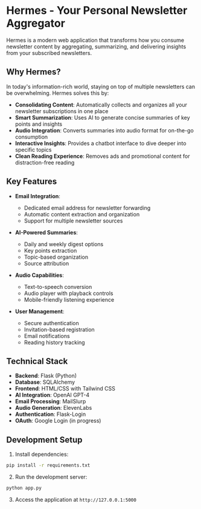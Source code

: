 # Hermes - Your Personal Newsletter Aggregator

Hermes is a modern web application that transforms how you consume newsletter content by aggregating, summarizing, and delivering insights from your subscribed newsletters.

## Why Hermes?

In today's information-rich world, staying on top of multiple newsletters can be overwhelming. Hermes solves this by:

- **Consolidating Content**: Automatically collects and organizes all your newsletter subscriptions in one place
- **Smart Summarization**: Uses AI to generate concise summaries of key points and insights
- **Audio Integration**: Converts summaries into audio format for on-the-go consumption
- **Interactive Insights**: Provides a chatbot interface to dive deeper into specific topics
- **Clean Reading Experience**: Removes ads and promotional content for distraction-free reading

## Key Features

- **Email Integration**: 
  - Dedicated email address for newsletter forwarding
  - Automatic content extraction and organization
  - Support for multiple newsletter sources

- **AI-Powered Summaries**:
  - Daily and weekly digest options
  - Key points extraction
  - Topic-based organization
  - Source attribution

- **Audio Capabilities**:
  - Text-to-speech conversion
  - Audio player with playback controls
  - Mobile-friendly listening experience

- **User Management**:
  - Secure authentication
  - Invitation-based registration
  - Email notifications
  - Reading history tracking

## Technical Stack

- **Backend**: Flask (Python)
- **Database**: SQLAlchemy
- **Frontend**: HTML/CSS with Tailwind CSS
- **AI Integration**: OpenAI GPT-4
- **Email Processing**: MailSlurp
- **Audio Generation**: ElevenLabs
- **Authentication**: Flask-Login
- **OAuth**: Google Login (in progress)

## Development Setup

1. Install dependencies:

```bash
pip install -r requirements.txt
```

2. Run the development server:

```bash
python app.py
```

3. Access the application at `http://127.0.0.1:5000`


